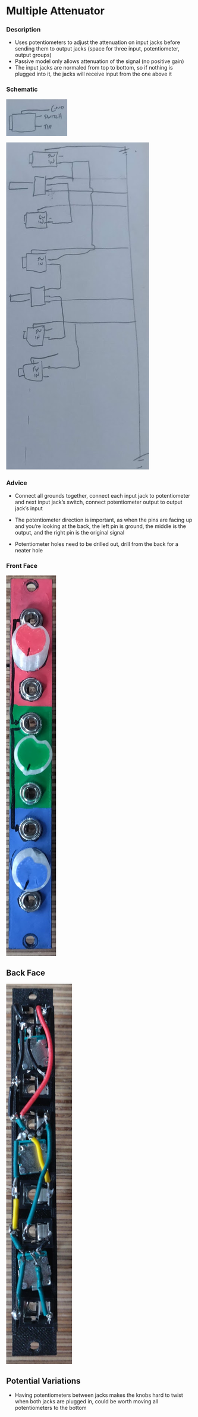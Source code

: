 # Multiple Attenuator

### Description

* Uses potentiometers to adjust the attenuation on input jacks before sending them to output jacks (space for three input, potentiometer, output groups)
* Passive model only allows attenuation of the signal (no positive gain)
* The input jacks are normaled from top to bottom, so if nothing is plugged into it, the jacks will receive input from the one above it


### Schematic

![Jack Pin Schematic](images/image11.png)

![Multiple Attenuator Schematic](images/image2.png)

### Advice

* Connect all grounds together, connect each input jack to potentiometer and next input jack’s switch, connect potentiometer output to output jack’s input

* The potentiometer direction is important, as when the pins are facing up and you’re looking at the back, the left pin is ground, the middle is the output, and the right pin is the original signal

* Potentiometer holes need to be drilled out, drill from the back for a neater hole


### Front Face

![Multiple Attenuator Front Face](images/image5.png)

## Back Face

![Multiple Attenuator Back Face](images/image8.png)

## Potential Variations

* Having potentiometers between jacks makes the knobs hard to twist when both jacks are plugged in, could be worth moving all potentiometers to the bottom
